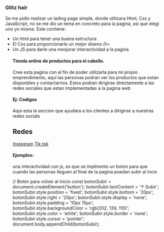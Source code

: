 ### Glitz hair 
<p>
Se me pidio realizar un lading page simple, donde utilizara Html, Css y JavaScript, no se me dio un tema en concreto para la pagina, asi que elegi uno yo misma. Este contiene:
</p>

<ul>
<li>  Un html para tener una buena estructura 
<li> El Css para proporcionarle un mejor diseno /li>
<li>Un JS para darle una meojorar interactividad a la pagina</li
</ul>

#### Tienda online de productos para el cabello. 
<p>
Cree esta pagina con el fin de poder utilizarla para mi propio emprendimento,
aqui las personas podran ver los productos que estan disponbles y contactarnos. Estos podran dirigirse directamente a las redes sociales que estan implementadas a la pagina web 
</p>

#### Ej: Codigos 
<p>
Aqui esta la seccion que ayudara a los clientes a dirigirse a nuestras redes socials 
</p>
 <section class="content Contact" id="Contacto">
         <h2 class="title"> Redes </h2>
          <a href="https://www.instagram.com/loryxglitz?utm_source=ig_web_button_share_sheet&igsh=ZDNlZDc0MzIxNw==" class="btn" >Instagram</a>
          <a href="https://www.tiktok.com/@qyslore_?_t=ZS-8tmH9jjzXQz&_r=1" class="btn"> Tik tok</a>
      </section>

#### Ejemplos:
<p>
una interactividad con js, es que se implmento un boton para que cuando las personas lleguen al final de la pagina puedan subir al incio

</p>
 // Botón para volver al inicio
         const botonSubir = document.createElement('button');
         botonSubir.textContent = '↑ Subir';
         botonSubir.style.position = 'fixed';
         botonSubir.style.bottom = '20px';
         botonSubir.style.right = '20px';
         botonSubir.style.display = 'none';
         botonSubir.style.padding = '10px 15px';
         botonSubir.style.backgroundColor = 'rgb(202, 139, 110)';
         botonSubir.style.color = 'white';
         botonSubir.style.border = 'none';
         botonSubir.style.cursor = 'pointer';
         document.body.appendChild(botonSubir);
